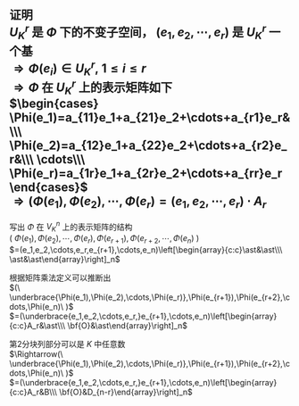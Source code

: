 **证明**  
$U^r_K$ 是 $\Phi$ 下的不变子空间， $(e_1,e_2,\cdots,e_r)$ 是 $U_K^r$ 一个基  
$\Rightarrow\Phi(e_i)\in U_K^r,\ 1\le i\le r$  
$\Rightarrow\Phi$ 在 $U_K^r$ 上的表示矩阵如下  
$\begin{cases}  
\Phi(e_1)=a_{11}e_1+a_{21}e_2+\cdots+a_{r1}e_r&\\\  
\Phi(e_2)=a_{12}e_1+a_{22}e_2+\cdots+a_{r2}e_r&\\\  
\cdots\\\  
\Phi(e_r)=a_{1r}e_1+a_{2r}e_2+\cdots+a_{rr}e_r  
\end{cases}$  
$\Rightarrow(\Phi(e_1),\Phi(e_2),\cdots,\Phi(e_r)=(e_1,e_2,\cdots,e_r)\cdot A_r$  
---  
写出 $\Phi$ 在 $V_K^n$ 上的表示矩阵的结构  
$(\ \Phi(e_1),\Phi(e_2),\cdots,\Phi(e_r),\Phi(e_{r+1}),\Phi(e_{r+2},\cdots,\Phi(e_n)\ )$  
$=(e_1,e_2,\cdots,e_r,e_{r+1},\cdots,e_n)\left[\begin{array}{c:c}\ast&\ast\\\  
\ast&\ast\end{array}\right]_n$  
  
根据矩阵乘法定义可以推断出  
$(\ \underbrace{\Phi(e_1),\Phi(e_2),\cdots,\Phi(e_r)},\Phi(e_{r+1}),\Phi(e_{r+2},\cdots,\Phi(e_n)\ )$  
$=(\underbrace{e_1,e_2,\cdots,e_r,}e_{r+1},\cdots,e_n)\left[\begin{array}{c:c}A_r&\ast\\\  
\bf{O}&\ast\end{array}\right]_n$  
  
第2分块列部分可以是 $K$ 中任意数  
$\Rightarrow(\ \underbrace{\Phi(e_1),\Phi(e_2),\cdots,\Phi(e_r)},\Phi(e_{r+1}),\Phi(e_{r+2},\cdots,\Phi(e_n)\ )$  
$=(\underbrace{e_1,e_2,\cdots,e_r,}e_{r+1},\cdots,e_n)\left[\begin{array}{c:c}A_r&B\\\  
\bf{O}&D_{n-r}\end{array}\right]_n$  
